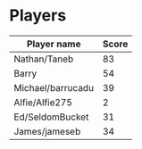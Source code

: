 # Players

| Player name       | Score |
|-------------------|-------|
| Nathan/Taneb      | 83    |
| Barry             | 54    |
| Michael/barrucadu | 39    |
| Alfie/Alfie275    | 2     |
| Ed/SeldomBucket   | 31    |
| James/jameseb     | 34    |
